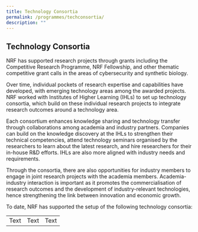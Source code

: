 ```yaml
---
title: Technology Consortia
permalink: /programmes/techconsortia/
description: ""
---
```

## Technology Consortia ##

NRF has supported research projects through grants including the Competitive Research Programme, NRF Fellowship, and other thematic competitive grant calls in the areas of cybersecurity and synthetic biology. 

Over time, individual pockets of research expertise and capabilities have developed, with emerging technology areas among the awarded projects. NRF worked with Institutes of Higher Learning (IHLs) to set up technology consortia, which build on these individual research projects to integrate research outcomes around a technology area. 

Each consortium enhances knowledge sharing and technology transfer through collaborations among academia and industry partners. Companies can build on the knowledge discovery at the IHLs to strengthen their technical competencies, attend technology seminars organised by the researchers to learn about the latest research, and hire  researchers for their in-house R&D efforts. IHLs are also more aligned with industry needs and requirements.

Through the consortia, there are also opportunities for industry members to engage in joint research projects with the academia members. Academia-industry interaction is important as it promotes the commercialisation of research outcomes and the development of industry-relevant technologies, hence strengthening the link between innovation and economic growth.

To date, NRF has supported the setup of the following technology consortia:



|  |  |  |
| -------- | -------- | -------- |
| Text     | Text     | Text     |


